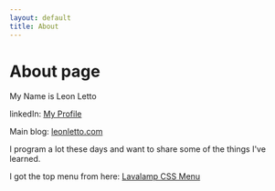 ```yaml
---
layout: default
title: About
---
```

# About page

My Name is Leon Letto

linkedIn: [My Profile](https://www.linkedin.com/in/leon-letto-469b4/)

Main blog: [leonletto.com](https://leonletto.com)

I program a lot these days and want to share some of the things I've learned.

I got the top menu from here: [Lavalamp CSS Menu](https://codepen.io/Patak/pen/QpLpOV)


